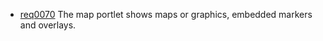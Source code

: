 * [req0070](https://github.com/PolitAktiv/politaktiv-requirements/tree/master/de/requirements/req0070.md) The map portlet shows maps or graphics, embedded markers and overlays.